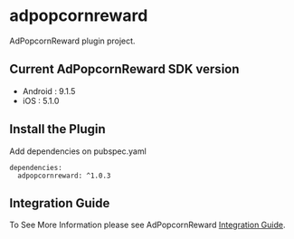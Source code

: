 # adpopcornreward

AdPopcornReward plugin project.

## Current AdPopcornReward SDK version

- Android : 9.1.5
- iOS : 5.1.0

## Install the Plugin

Add dependencies on pubspec.yaml

```
dependencies:
  adpopcornreward: ^1.0.3
```

## Integration Guide

To See More Information please see AdPopcornReward [Integration Guide](https://www.notion.so/adpopcorn/Flutter-1e7c968583f24484879784d106ab0084).

